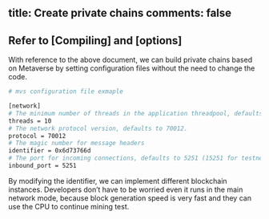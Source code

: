title: Create private chains
comments: false
---

## Refer to [Compiling] and [options]
With reference to the above document, we can build private chains based on Metaverse by setting configuration files without the need to change the code.


```bash
# mvs configuration file exmaple

[network]
# The minimum number of threads in the application threadpool, defaults to 50.
threads = 10
# The network protocol version, defaults to 70012.
protocol = 70012
# The magic number for message headers
identifier = 0x6d73766d
# The port for incoming connections, defaults to 5251 (15251 for testnet).
inbound_port = 5251
```

By modifying the identifier, we can implement different blockchain instances.
Developers don’t have to be worried even it runs in the main network mode, because block generation speed is very fast and they can use the CPU to continue mining test.

